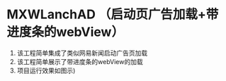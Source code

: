# MXWLanchAD （启动页广告加载+带进度条的webView）

1. 该工程简单集成了类似网易新闻启动广告页加载
2. 该工程简单展示了带进度条的webView的加载 
3. 项目运行效果如图示[](/))
